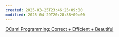 ```yaml
---
created: 2025-03-25T23:46:25+09:00
modified: 2025-04-29T20:28:38+09:00
---
```


[OCaml Programming: Correct + Efficient + Beautiful](https://cs3110.github.io/textbook/cover.html)
